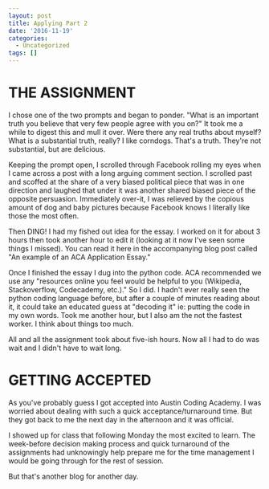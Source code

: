 ```yaml
---
layout: post
title: Applying Part 2
date: '2016-11-19'
categories:
  - Uncategorized
tags: []
---
```




# **THE ASSIGNMENT**


I chose one of the two prompts and began to ponder. "What is an important truth you believe that very few people agree with you on?" It took me a while to digest this and mull it over. Were there any real truths about myself? What is a substantial truth, really? I like corndogs. That's a truth. They're not substantial, but are delicious.







Keeping the prompt open,  I scrolled through Facebook rolling my eyes when I came across a post with a long arguing comment section. I scrolled past and scoffed at the share of a very biased political piece that was in one direction and laughed that under it was another shared biased piece of the opposite persuasion. Immediately over-it, I was relieved by the copious amount of dog and baby pictures because Facebook knows I literally like those the most often.


Then DING! I had my fished out idea for the essay. I worked on it for about 3 hours then took another hour to edit it (looking at it now I've seen some things I missed). You can read it here in the accompanying blog post called "An example of an ACA Application Essay."





Once I finished the essay I dug into the python code. ACA recommended we use any "resources online you feel would be helpful to you (Wikipedia, Stackoverflow, Codecademy, etc.)." So I did. I hadn't ever really seen the python coding language before, but after a couple of minutes reading about it, it could take an educated guess at "decoding it" ie: putting the code in my own words. Took me another hour, but I also am the not the fastest worker. I think about things too much.

All and all the assignment took about five-ish hours. Now all I had to do was wait and I didn't have to wait long.

# **GETTING ACCEPTED**


As you've probably guess I got accepted into Austin Coding Academy. I was worried about dealing with such a quick acceptance/turnaround time. But they got back to me the next day in the afternoon and it was official.



I showed up for class that following Monday the most excited to learn. The week-before decision making process and quick turnaround of the assignments had unknowingly help prepare me for the time management I would be going through for the rest of session.

But that's another blog for another day.
